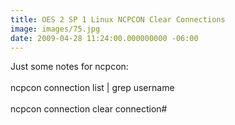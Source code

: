 ```yaml
---
title: OES 2 SP 1 Linux NCPCON Clear Connections
image: images/75.jpg
date: 2009-04-28 11:24:00.000000000 -06:00
---
```

Just some notes for ncpcon:<br /><br />ncpcon connection list | grep username<br /><br />ncpcon connection clear connection#
